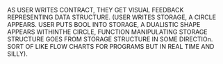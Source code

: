 AS USER WRITES CONTRACT, THEY GET VISUAL FEEDBACK REPRESENTING DATA STRUCTURE. (USER WRITES STORAGE, A CIRCLE APPEARS. USER PUTS BOOL INTO STORAGE, A DUALISTIC SHAPE APPEARS WITHINTHE CIRCLE, FUNCTION MANIPULATING STORAGE STRUCTURE GOES FROM STORAGE STRUCTURE IN SOME DIRECTIOn. SORT OF LIKE FLOW CHARTS FOR PROGRAMS BUT IN REAL TIME AND SILLY).